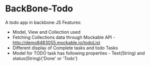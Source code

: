 # BackBone-Todo
A todo app in backbone JS
Features:
* Model, View and Collection used
* Fetching Collections data through Mockable API - http://demo8483055.mockable.io/todoList
* Different display of Complete tasks and todo Tasks
* Model for TODO task has following properties - Text(String) and status(String){'Done' or 'Todo'}
